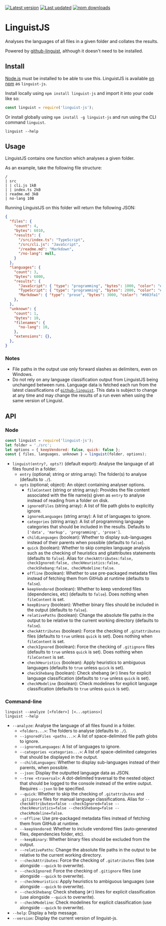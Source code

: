 [![Latest version](https://img.shields.io/github/v/release/Nixinova/Linguist?label=latest%20version&style=flat-square)](https://github.com/Nixinova/Linguist/releases)
[![Last updated](https://img.shields.io/github/release-date/Nixinova/Linguist?label=updated&style=flat-square)](https://github.com/Nixinova/Linguist/releases)
[![npm downloads](https://img.shields.io/npm/dt/linguist-js?logo=npm)](https://www.npmjs.com/package/linguist-js)

# LinguistJS

Analyses the languages of all files in a given folder and collates the results.

Powered by [github-linguist](https://github.com/github/linguist), although it doesn't need to be installed.

## Install

[Node.js](https://nodejs.org) must be installed to be able to use this.
LinguistJS is available [on npm](https://npmjs.com/package/linguist-js) as `linguist-js`.

Install locally using `npm install linguist-js` and import it into your code like so:

```js
const linguist = require('linguist-js');
```

Or install globally using `npm install -g linguist-js` and run using the CLI command `linguist`.

```
linguist --help
```

## Usage

LinguistJS contains one function which analyses a given folder.

As an example, take the following file structure:

```
/
| src
| | cli.js 1kB
| | index.ts 2kB
| readme.md 3kB
| no-lang 10B
```

Running LinguistJS on this folder will return the following JSON:

```json
{
  "files": {
    "count": 4,
    "bytes": 6010,
    "results": {
      "/src/index.ts": "TypeScript",
      "/src/cli.js": "JavaScript",
      "/readme.md": "Markdown",
      "/no-lang": null,
    }
  },
  "languages": {
    "count": 3,
    "bytes": 6000,
    "results": {
      "JavaScript": { "type": "programming", "bytes": 1000, "color": "#f1e05a" },
      "TypeScript": { "type": "programming", "bytes": 2000, "color": "#2b7489" },
      "Markdown": { "type": "prose", "bytes": 3000, "color": "#083fa1" },
    },
  },
  "unknown": {
    "count": 1,
    "bytes": 10,
    "filenames": {
      "no-lang": 10,
    },
    "extensions": {},
  },
}
```

### Notes

- File paths in the output use only forward slashes as delimiters, even on Windows.
- Do not rely on any language classification output from LinguistJS being unchanged between runs.
  Language data is fetched each run from the latest classifications of [`github-linguist`](https://github.com/github/linguist).
  This data is subject to change at any time and may change the results of a run even when using the same version of Linguist.

## API

### Node

```js
const linguist = require('linguist-js');
let folder = './src';
let options = { keepVendored: false, quick: false };
const { files, languages, unknown } = linguist(folder, options);
```

- `linguist(entry?, opts?)` (default export):
  Analyse the language of all files found in a folder.
  - `entry` (optional; string or string array):
    The folder(s) to analyse (defaults to `./`).
  - `opts` (optional; object):
    An object containing analyser options.
    - `fileContent` (string or string array):
      Provides the file content associated with the file name(s) given as `entry` to analyse instead of reading from a folder on disk.
    - `ignoredFiles` (string array):
      A list of file path globs to explicitly ignore.
    - `ignoredLanguages` (string array):
      A list of languages to ignore.
    - `categories` (string array):
      A list of programming language categories that should be included in the results.
      Defaults to `['data', 'markup', 'programming', 'prose']`.
    - `childLanguages` (boolean):
      Whether to display sub-languages instead of their parents when possible (defaults to `false`).
    - `quick` (boolean):
      Whether to skip complex language analysis such as the checking of heuristics and gitattributes statements (defaults to `false`).
      Alias for `checkAttributes:false, checkIgnored:false, checkHeuristics:false, checkShebang:false, checkModeline:false`.
    - `offline` (boolean):
      Whether to use pre-packaged metadata files instead of fetching them from GitHub at runtime (defaults to `false`).
	- `keepVendored` (boolean):
      Whether to keep vendored files (dependencies, etc) (defaults to `false`).
      Does nothing when `fileContent` is set.
    - `keepBinary` (boolean):
      Whether binary files should be included in the output (defaults to `false`).
    - `relativePaths` (boolean):
      Change the absolute file paths in the output to be relative to the current working directory (defaults to `false`).
    - `checkAttributes` (boolean):
      Force the checking of `.gitattributes` files (defaults to `true` unless `quick` is set).
      Does nothing when `fileContent` is set.
    - `checkIgnored` (boolean):
      Force the checking of `.gitignore` files (defaults to `true` unless `quick` is set).
      Does nothing when `fileContent` is set.
    - `checkHeuristics` (boolean):
      Apply heuristics to ambiguous languages (defaults to `true` unless `quick` is set).
    - `checkShebang` (boolean):
      Check shebang (`#!`) lines for explicit language classification (defaults to `true` unless `quick` is set).
    - `checkModeline` (boolean):
      Check modelines for explicit language classification (defaults to `true` unless `quick` is set).

### Command-line

```
linguist --analyze [<folder>] [<...options>]
linguist --help
```

- `--analyze`:
  Analyse the language of all files found in a folder.
  - `<folders...>`:
    The folders to analyse (defaults to `./`).
  - `--ignoredFiles <paths...>`:
    A list of space-delimited file path globs to ignore.
  - `--ignoredLanguages`:
    A list of languages to ignore.
  - `--categories <categories...>`:
    A list of space-delimited categories that should be displayed in the output.
  - `--childLanguages`:
    Whether to display sub-languages instead of their parents, when possible.
  - `--json`:
    Display the outputted language data as JSON.
  - `--tree <traversal>`:
    A dot-delimited traversal to the nested object that should be logged to the console instead of the entire output.
    Requires `--json` to be specified.
  - `--quick`:
    Whether to skip the checking of `.gitattributes` and `.gitignore` files for manual language classifications.
    Alias for `--checkAttributes=false --checkIgnored=false --checkHeuristics=false --checkShebang=false --checkModeline=false`.
  - `--offline`:
    Use pre-packaged metadata files instead of fetching them from GitHub at runtime.
  - `--keepVendored`:
    Whether to include vendored files (auto-generated files, dependencies folder, etc).
  - `--keepBinary`:
    Whether binary files should be excluded from the output.
  - `--relativePaths`:
    Change the absolute file paths in the output to be relative to the current working directory.
  - `--checkAttributes`:
    Force the checking of `.gitatributes` files (use alongside `--quick` to overwrite).
  - `--checkIgnored`:
    Force the checking of `.gitignore` files (use alongside `--quick` to overwrite).
  - `--checkHeuristics`:
    Apply heuristics to ambiguous languages (use alongside `--quick` to overwrite).
  - `--checkShebang`:
    Check shebang (`#!`) lines for explicit classification (use alongside `--quick` to overwrite).
  - `--checkModeline`:
    Check modelines for explicit classification (use alongside `--quick` to overwrite).
- `--help`:
  Display a help message.
- `--version`:
  Display the current version of linguist-js.
